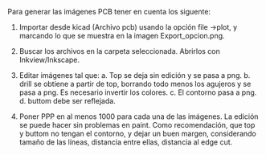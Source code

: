 Para generar las imágenes PCB tener en cuenta los siguente:
1. Importar desde kicad (Archivo pcb) usando la opción file ->plot, y marcando lo que se muestra en la imagen Export_opcion.png. 
2. Buscar los archivos en la carpeta seleccionada. Abrirlos con Inkview/Inkscape.
3. Editar imágenes tal que: 
a. Top se deja sin edición y se pasa a png.
b. drill se obtiene a partir de top, borrando todo menos los agujeros y se pasa a png. Es necesario invertir los colores.
c. El contorno pasa a png.
d. buttom debe ser reflejada.

4. Poner PPP en al menos 1000 para cada una de las imágenes. La edición se puede hacer sin problemas en paint. Como recomendación, que top y buttom no tengan el contorno, y dejar un buen margen, considerando tamaño de las líneas, distancia entre ellas, distancia al edge cut.
